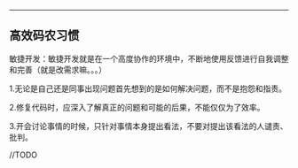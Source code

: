 ---
## 高效码农习惯  
敏捷开发：敏捷开发就是在一个高度协作的环境中，不断地使用反馈进行自我调整和完善（就是改需求嘛。。。）  

1.无论是自己还是同事出现问题首先想到的是如何解决问题，而不是抱怨和指责。

2.修复代码时，应深入了解真正的问题和可能的后果，不能仅仅为了效率。

3.开会讨论事情的时候，只针对事情本身提出看法，不要对提出该看法的人谴责、批判。

//TODO